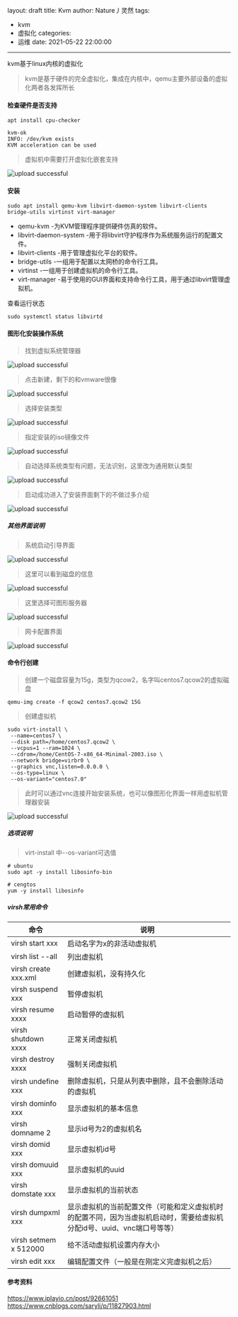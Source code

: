 layout: draft
title: Kvm
author: Nature丿灵然
tags:
  - kvm
  - 虚拟化
categories:
  - 运维
date: 2021-05-22 22:00:00
---
kvm基于linux内核的虚拟化

<!--more-->

> kvm是基于硬件的完全虚拟化，集成在内核中，qemu主要外部设备的虚拟化两者各发挥所长

#### 检查硬件是否支持

```shell
apt install cpu-checker

kvm-ok
INFO: /dev/kvm exists
KVM acceleration can be used
```

> 虚拟机中需要打开虚拟化嵌套支持

![upload successful](/images/pasted-12.png)

#### 安装

```shell
sudo apt install qemu-kvm libvirt-daemon-system libvirt-clients bridge-utils virtinst virt-manager
```

- qemu-kvm -为KVM管理程序提供硬件仿真的软件。
- libvirt-daemon-system -用于将libvirt守护程序作为系统服务运行的配置文件。
- libvirt-clients -用于管理虚拟化平台的软件。
- bridge-utils -一组用于配置以太网桥的命令行工具。
- virtinst -一组用于创建虚拟机的命令行工具。
- virt-manager -易于使用的GUI界面和支持命令行工具，用于通过libvirt管理虚拟机。

查看运行状态

```sehll
sudo systemctl status libvirtd
```

#### 图形化安装操作系统

> 找到虚拟系统管理器

![upload successful](/images/pasted-13.png)

> 点击新建，剩下的和vmware很像

![upload successful](/images/pasted-14.png)

> 选择安装类型

![upload successful](/images/pasted-15.png)

> 指定安装的iso镜像文件

![upload successful](/images/pasted-16.png)

> 自动选择系统类型有问题，无法识别，这里改为通用默认类型

![upload successful](/images/pasted-17.png)

> 启动成功进入了安装界面剩下的不做过多介绍

![upload successful](/images/pasted-18.png)

##### 其他界面说明

> 系统启动引导界面

![upload successful](/images/pasted-19.png)

> 这里可以看到磁盘的信息

![upload successful](/images/pasted-20.png)

> 这里选择可图形服务器

![upload successful](/images/pasted-21.png)

> 网卡配置界面

![upload successful](/images/pasted-22.png)

#### 命令行创建

> 创建一个磁盘容量为15g，类型为qcow2，名字叫centos7.qcow2的虚拟磁盘

```shell
qemu-img create -f qcow2 centos7.qcow2 15G
```

> 创建虚拟机

```shell
sudo virt-install \
 --name=centos7 \
 --disk path=/home/centos7.qcow2 \
 --vcpus=1 --ram=1024 \
 --cdrom=/home/CentOS-7-x86_64-Minimal-2003.iso \
 --network bridge=virbr0 \
 --graphics vnc,listen=0.0.0.0 \
 --os-type=linux \
 --os-variant="centos7.0"
```

> 此时可以通过vnc连接开始安装系统，也可以像图形化界面一样用虚拟机管理器安装

![upload successful](/images/pasted-23.png)

##### 选项说明

> virt-install 中--os-variant可选值

```shell
# ubuntu
sudo apt -y install libosinfo-bin

# cengtos
yum -y install libosinfo
```

##### virsh常用命令

命令|说明
-|-|
virsh start xxx       |启动名字为x的非活动虚拟机  
virsh list  --all     |列出虚拟机
virsh create xxx.xml  |创建虚拟机，没有持久化
virsh suspend xxx     |暂停虚拟机
virsh resume xxxx     |启动暂停的虚拟机
virsh shutdown xxxx   |正常关闭虚拟机
virsh destroy xxxx    |强制关闭虚拟机
virsh undefine xxx    |删除虚拟机，只是从列表中删除，且不会删除活动的虚拟机
virsh dominfo xxx     |显示虚拟机的基本信息
virsh domname 2       |显示id号为2的虚拟机名
virsh domid xxx       |显示虚拟机id号
virsh domuuid xxx     |显示虚拟机的uuid
virsh domstate xxx    |显示虚拟机的当前状态
virsh dumpxml xxx     |显示虚拟机的当前配置文件（可能和定义虚拟机时的配置不同，因为当虚拟机启动时，需要给虚拟机 分配id号、uuid、vnc端口号等等）
virsh setmem x 512000 |给不活动虚拟机设置内存大小
virsh edit xxx        |编辑配置文件（一般是在刚定义完虚拟机之后）

#### 参考资料

<https://www.iplayio.cn/post/92661051>
<https://www.cnblogs.com/saryli/p/11827903.html>
